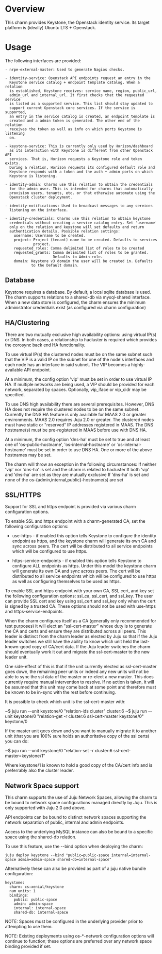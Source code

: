 Overview
========

This charm provides Keystone, the Openstack identity service. Its target
platform is (ideally) Ubuntu LTS + Openstack.

Usage
=====

The following interfaces are provided:

    - nrpe-external-master: Used to generate Nagios checks.

    - identity-service: Openstack API endpoints request an entry in the
      Keystone service catalog + endpoint template catalog. When a relation
      is established, Keystone receives: service name, region, public_url,
      admin_url and internal_url. It first checks that the requested service
      is listed as a supported service. This list should stay updated to
      support current Openstack core services. If the service is supported,
      an entry in the service catalog is created, an endpoint template is
      created and a admin token is generated. The other end of the relation
      receives the token as well as info on which ports Keystone is listening
      on.

    - keystone-service: This is currently only used by Horizon/dashboard
      as its interaction with Keystone is different from other Openstack API
      services. That is, Horizon requests a Keystone role and token exists.
      During a relation, Horizon requests its configured default role and
      Keystone responds with a token and the auth + admin ports on which
      Keystone is listening.

    - identity-admin: Charms use this relation to obtain the credentials
      for the admin user. This is intended for charms that automatically
      provision users, tenants, etc. or that otherwise automate using the
      Openstack cluster deployment.

    - identity-notifications: Used to broadcast messages to any services
      listening on the interface.

    - identity-credentials: Charms use this relation to obtain keystone
      credentials without creating a service catalog entry. Set 'username'
      only on the relation and keystone will set defaults and return
      authentication details. Possible relation settings:
        username: Username to be created.
        project: Project (tenant) name to be created. Defaults to services
                 project.
        requested_roles: Comma delimited list of roles to be created
        requested_grants: Comma delimited list of roles to be granted.
                          Defaults to Admin role.
        domain: Keystone v3 domain the user will be created in. Defaults
                to the Default domain.

Database
--------

Keystone requires a database. By default, a local sqlite database is used.
The charm supports relations to a shared-db via mysql-shared interface. When
a new data store is configured, the charm ensures the minimum administrator
credentials exist (as configured via charm configuration)

HA/Clustering
-------------

There are two mutually exclusive high availability options: using virtual
IP(s) or DNS. In both cases, a relationship to hacluster is required which
provides the corosync back end HA functionality.

To use virtual IP(s) the clustered nodes must be on the same subnet such that
the VIP is a valid IP on the subnet for one of the node's interfaces and each
node has an interface in said subnet. The VIP becomes a highly-available API
endpoint.

At a minimum, the config option 'vip' must be set in order to use virtual IP
HA. If multiple networks are being used, a VIP should be provided for each
network, separated by spaces. Optionally, vip_iface or vip_cidr may be
specified.

To use DNS high availability there are several prerequisites. However, DNS HA
does not require the clustered nodes to be on the same subnet.
Currently the DNS HA feature is only available for MAAS 2.0 or greater
environments. MAAS 2.0 requires Juju 2.0 or greater. The clustered nodes must
have static or "reserved" IP addresses registered in MAAS. The DNS hostname(s)
must be pre-registered in MAAS before use with DNS HA.

At a minimum, the config option 'dns-ha' must be set to true and at least one
of 'os-public-hostname', 'os-internal-hostname' or 'os-internal-hostname' must
be set in order to use DNS HA. One or more of the above hostnames may be set.

The charm will throw an exception in the following circumstances:
If neither 'vip' nor 'dns-ha' is set and the charm is related to hacluster
If both 'vip' and 'dns-ha' are set as they are mutually exclusive
If 'dns-ha' is set and none of the os-{admin,internal,public}-hostname(s) are set

SSL/HTTPS
---------

Support for SSL and https endpoint is provided via various charm configuration
options.

To enable SSL and https endpoint with a charm-generated CA, set the following
configuration options:

- use-https - if enabled this option tells Keystone to configure the identity
  endpoint as https, and the keystone charm will generate its own CA and sync
  across peers. The cert will be distributed to all service endpoints which
  will be configured to use https.

- https-service-endpoints - if enabled this option tells Keystone to configure
  ALL endpoints as https. Under this model the keystone charm will generate its
  own CA and sync across peers. The cert will be distributed to all service
  endpoints which will be configured to use https as well as configuring
  themselves to be used as https.

To enable SSL and https endpoint with your own CA, SSL cert, and key set the
following configuration options: ssl_ca, ssl_cert, and ssl_key. The user can
provide SSL cert and key using ssl_cert and ssl_key only when the cert is
signed by a trusted CA. These options should not be used with use-https and
https-service-endpoints.

When the charm configures itself as a CA (generally only recommended for test
purposes) it will elect an "ssl-cert-master" whose duty is to generate the CA
and certs and ensure they are distributed across all peers. This leader is
distinct from the charm leader as elected by Juju so that if the Juju leader
switches we still have the ability to know which unit held the last-known-good
copy of CA/cert data. If the Juju leader switches the charm should eventually
work it out and migrate the ssl-cert-master to the new leader unit.

One side-effect of this is that if the unit currently elected as
ssl-cert-master goes down, the remaining peer units or indeed any new units
will not be able to sync the ssl data of the master or re-elect a new master.
This does currently require manual intervention to resolve. If no action is
taken, it will be assumed that this unit may come back at some point and
therefore must be known to be in-sync with the rest before continuing.

It is possible to check which unit is the ssl-cert-master with:

~$ juju run --unit keystone/0 "relation-ids cluster"
cluster:6
~$ juju run --unit keystone/0 "relation-get -r cluster:6 ssl-cert-master keystone/0"
keystone/0

If the master unit goes down and you want to manually migrate it to another
unit (that you are 100% sure holds an authoritative copy of the ssl certs)
you can do:

~$ juju run --unit keystone/0 "relation-set -r cluster:6 ssl-cert-master=keystone/1"

Where keystone/1 is known to hold a good copy of the CA/cert info and is
preferrably also the cluster leader.

Network Space support
---------------------

This charm supports the use of Juju Network Spaces, allowing the charm to be bound to network space configurations managed directly by Juju.  This is only supported with Juju 2.0 and above.

API endpoints can be bound to distinct network spaces supporting the network separation of public, internal and admin endpoints.

Access to the underlying MySQL instance can also be bound to a specific space using the shared-db relation.

To use this feature, use the --bind option when deploying the charm:

    juju deploy keystone --bind "public=public-space internal=internal-space admin=admin-space shared-db=internal-space"

Alternatively these can also be provided as part of a juju native bundle configuration:

    keystone:
      charm: cs:xenial/keystone
      num_units: 1
      bindings:
        public: public-space
        admin: admin-space
        internal: internal-space
        shared-db: internal-space

NOTE: Spaces must be configured in the underlying provider prior to attempting to use them.

NOTE: Existing deployments using os\-\*-network configuration options will continue to function; these options are preferred over any network space binding provided if set.

